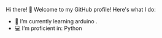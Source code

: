  Hi there! 👋
Welcome to my GitHub profile! Here's what I do:

- 🌱 I’m currently learning arduino .
- 💻 I’m proficient in: Python


 


<!--
**eyosi-asre/eyosi-asre** is a ✨ _special_ ✨ repository because its `README.md` (this file) appears on your GitHub profile.

Here are some ideas to get you started:

- 🔭 I’m currently working on ...
- 🌱 I’m currently learning ...
- 👯 I’m looking to collaborate on ...
- 🤔 I’m looking for help with ...
- 💬 Ask me about ...
- 📫 How to reach me: ...
- 😄 Pronouns: ...
- ⚡ Fun fact: ...
-->
